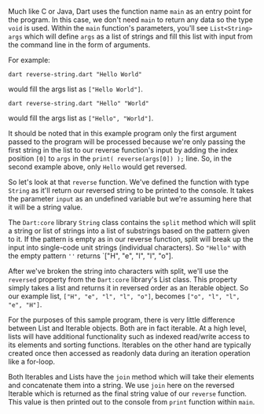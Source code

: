 Much like C or Java, Dart uses the function name `main` as an entry point for the program. In this case, we don't need `main` to return any data so the type `void` is used. Within the `main` function's parameters, you'll see `List<String> args` which will define `args` as a list of strings and fill this list with input from the command line in the form of arguments.

For example:

```
dart reverse-string.dart "Hello World"
```

would fill the args list as `["Hello World"]`.

```
dart reverse-string.dart "Hello" "World"
```

would fill the args list as `["Hello", "World"]`.

It should be noted that in this example program only the first argument passed to the program will be processed because we're only passing the first string in the list to our reverse function's input by adding the index position `[0]` to `args` in the `print( reverse(args[0]) );` line. So, in the second example above, only `Hello` would get reversed.

So let's look at that `reverse` function. We've defined the function with type `String` as it'll return our reversed string to be printed to the console. It takes the parameter `input` as an undefined variable but we're assuming here that it will be a string value.

The `Dart:core` library `String` class contains the `split` method which will split a string or list of strings into a list of substrings based on the pattern given to it. If the pattern is empty as in our reverse function, split will break up the input into single-code unit strings (individual characters). So `"Hello"` with the empty pattern `''` returns `["H", "e", "l", "l", "o"].

After we've broken the string into characters with split, we'll use the `reversed` property from the `Dart:core` library's List class. This property simply takes a list and returns it in reversed order as an Iterable object. So our example list, `["H", "e", "l", "l", "o"]`, becomes `["o", "l", "l", "e", "H"]`.

For the purposes of this sample program, there is very little difference between List and Iterable objects. Both are in fact iterable. At a high level, lists will have additional functionality such as indexed read/write access to its elements and sorting functions. Iterables on the other hand are typically created once then accessed as readonly data during an iteration operation like a for-loop.

Both Iterables and Lists have the `join` method which will take their elements and concatenate them into a string. We use `join` here on the reversed Iterable which is returned as the final string value of our `reverse` function. This value is then printed out to the console from `print` function within `main`.
